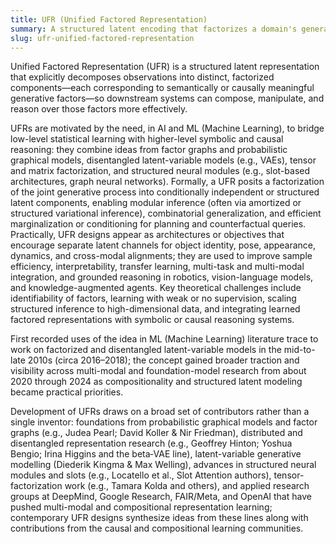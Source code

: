 ```yaml
---
title: UFR (Unified Factored Representation)
summary: A structured latent encoding that factorizes a domain's generative factors into modular, interoperable components to enable compositional reasoning, transfer, and efficient structured inference.
slug: ufr-unified-factored-representation
---
```


Unified Factored Representation (UFR) is a structured latent representation that explicitly decomposes observations into distinct, factorized components—each corresponding to semantically or causally meaningful generative factors—so downstream systems can compose, manipulate, and reason over those factors more effectively.

UFRs are motivated by the need, in AI and ML (Machine Learning), to bridge low-level statistical learning with higher-level symbolic and causal reasoning: they combine ideas from factor graphs and probabilistic graphical models, disentangled latent-variable models (e.g., VAEs), tensor and matrix factorization, and structured neural modules (e.g., slot-based architectures, graph neural networks). Formally, a UFR posits a factorization of the joint generative process into conditionally independent or structured latent components, enabling modular inference (often via amortized or structured variational inference), combinatorial generalization, and efficient marginalization or conditioning for planning and counterfactual queries. Practically, UFR designs appear as architectures or objectives that encourage separate latent channels for object identity, pose, appearance, dynamics, and cross-modal alignments; they are used to improve sample efficiency, interpretability, transfer learning, multi-task and multi-modal integration, and grounded reasoning in robotics, vision-language models, and knowledge-augmented agents. Key theoretical challenges include identifiability of factors, learning with weak or no supervision, scaling structured inference to high-dimensional data, and integrating learned factored representations with symbolic or causal reasoning systems.

First recorded uses of the idea in ML (Machine Learning) literature trace to work on factorized and disentangled latent-variable models in the mid-to-late 2010s (circa 2016–2018); the concept gained broader traction and visibility across multi-modal and foundation-model research from about 2020 through 2024 as compositionality and structured latent modeling became practical priorities.

Development of UFRs draws on a broad set of contributors rather than a single inventor: foundations from probabilistic graphical models and factor graphs (e.g., Judea Pearl; David Koller & Nir Friedman), distributed and disentangled representation research (e.g., Geoffrey Hinton; Yoshua Bengio; Irina Higgins and the beta‑VAE line), latent-variable generative modelling (Diederik Kingma & Max Welling), advances in structured neural modules and slots (e.g., Locatello et al., Slot Attention authors), tensor-factorization work (e.g., Tamara Kolda and others), and applied research groups at DeepMind, Google Research, FAIR/Meta, and OpenAI that have pushed multi-modal and compositional representation learning; contemporary UFR designs synthesize ideas from these lines along with contributions from the causal and compositional learning communities.